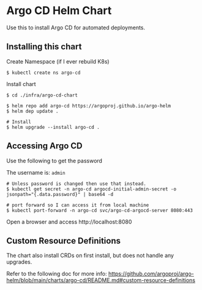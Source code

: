 # Argo CD Helm Chart
Use this to install Argo CD for automated deployments.

## Installing this chart
Create Namespace (if I ever rebuild K8s)
```
$ kubectl create ns argo-cd
```

Install chart
```
$ cd ./infra/argo-cd-chart

$ helm repo add argo-cd https://argoproj.github.io/argo-helm
$ helm dep update .

# Install
$ helm upgrade --install argo-cd .
```

## Accessing Argo CD
Use the following to get the password

The username is: `admin`
```
# Unless password is changed then use that instead.
$ kubectl get secret -n argo-cd argocd-initial-admin-secret -o jsonpath="{.data.password}" | base64 -d

# port forward so I can access it from local machine
$ kubectl port-forward -n argo-cd svc/argo-cd-argocd-server 8080:443
```

Open a browser and access http://localhost:8080


## Custom Resource Definitions
The chart also install CRDs on first install, but does not handle any upgrades.

Refer to the following doc for more info: https://github.com/argoproj/argo-helm/blob/main/charts/argo-cd/README.md#custom-resource-definitions
